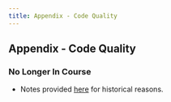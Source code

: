 ```yaml
---
title: Appendix - Code Quality
---
```


## Appendix - Code Quality

### No Longer In Course

* Notes provided [here](sec01Intro) for historical reasons.
